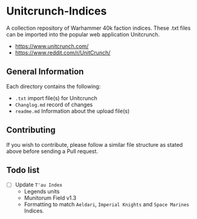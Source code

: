 # Unitcrunch-Indices
A collection repository of Warhammer 40k faction indices. These .txt files can be imported into the popular web application Unitcrunch.
* https://www.unitcrunch.com/
* https://www.reddit.com/r/UnitCrunch/

## General Information
Each directory contains the following:
* `.txt` import file(s) for Unitcrunch
* `Changlog.md` record of changes
* `readme.md` Information about the upload file(s)

## Contributing
If you wish to contribute, please follow a similar file structure as stated above before sending a Pull request.

## Todo list
- [ ] Update `T'au Index`
  *  Legends units 
  *  Munitorum Field v1.3
  *  Formatting to match `Aeldari`, `Imperial Knights` and `Space Marines` Indices.
